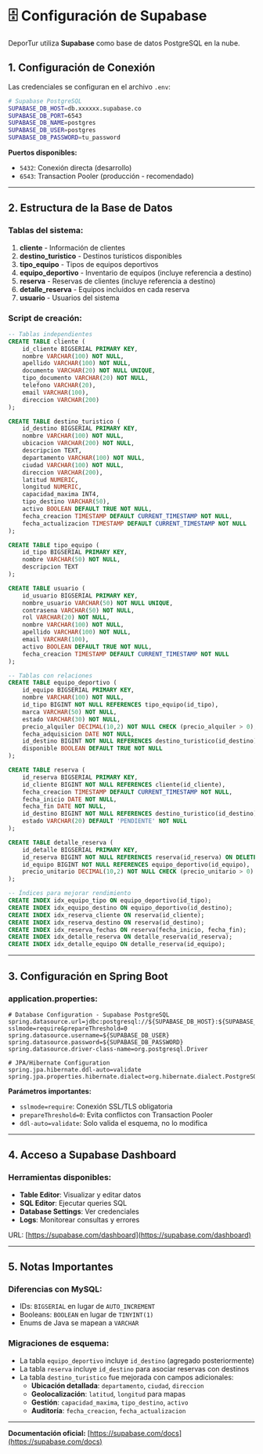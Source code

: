 # 🗄️ Configuración de Supabase

DeporTur utiliza **Supabase** como base de datos PostgreSQL en la nube.

## **1. Configuración de Conexión**

Las credenciales se configuran en el archivo `.env`:

```bash
# Supabase PostgreSQL
SUPABASE_DB_HOST=db.xxxxxx.supabase.co
SUPABASE_DB_PORT=6543
SUPABASE_DB_NAME=postgres
SUPABASE_DB_USER=postgres
SUPABASE_DB_PASSWORD=tu_password
```

**Puertos disponibles:**
- `5432`: Conexión directa (desarrollo)
- `6543`: Transaction Pooler (producción - recomendado)

---

## **2. Estructura de la Base de Datos**

### **Tablas del sistema:**

1. **cliente** - Información de clientes
2. **destino_turistico** - Destinos turísticos disponibles
3. **tipo_equipo** - Tipos de equipos deportivos
4. **equipo_deportivo** - Inventario de equipos (incluye referencia a destino)
5. **reserva** - Reservas de clientes (incluye referencia a destino)
6. **detalle_reserva** - Equipos incluidos en cada reserva
7. **usuario** - Usuarios del sistema

### **Script de creación:**

```sql
-- Tablas independientes
CREATE TABLE cliente (
    id_cliente BIGSERIAL PRIMARY KEY,
    nombre VARCHAR(100) NOT NULL,
    apellido VARCHAR(100) NOT NULL,
    documento VARCHAR(20) NOT NULL UNIQUE,
    tipo_documento VARCHAR(20) NOT NULL,
    telefono VARCHAR(20),
    email VARCHAR(100),
    direccion VARCHAR(200)
);

CREATE TABLE destino_turistico (
    id_destino BIGSERIAL PRIMARY KEY,
    nombre VARCHAR(100) NOT NULL,
    ubicacion VARCHAR(200) NOT NULL,
    descripcion TEXT,
    departamento VARCHAR(100) NOT NULL,
    ciudad VARCHAR(100) NOT NULL,
    direccion VARCHAR(200),
    latitud NUMERIC,
    longitud NUMERIC,
    capacidad_maxima INT4,
    tipo_destino VARCHAR(50),
    activo BOOLEAN DEFAULT TRUE NOT NULL,
    fecha_creacion TIMESTAMP DEFAULT CURRENT_TIMESTAMP NOT NULL,
    fecha_actualizacion TIMESTAMP DEFAULT CURRENT_TIMESTAMP NOT NULL
);

CREATE TABLE tipo_equipo (
    id_tipo BIGSERIAL PRIMARY KEY,
    nombre VARCHAR(50) NOT NULL,
    descripcion TEXT
);

CREATE TABLE usuario (
    id_usuario BIGSERIAL PRIMARY KEY,
    nombre_usuario VARCHAR(50) NOT NULL UNIQUE,
    contrasena VARCHAR(50) NOT NULL,
    rol VARCHAR(20) NOT NULL,
    nombre VARCHAR(100) NOT NULL,
    apellido VARCHAR(100) NOT NULL,
    email VARCHAR(100),
    activo BOOLEAN DEFAULT TRUE NOT NULL,
    fecha_creacion TIMESTAMP DEFAULT CURRENT_TIMESTAMP NOT NULL
);

-- Tablas con relaciones
CREATE TABLE equipo_deportivo (
    id_equipo BIGSERIAL PRIMARY KEY,
    nombre VARCHAR(100) NOT NULL,
    id_tipo BIGINT NOT NULL REFERENCES tipo_equipo(id_tipo),
    marca VARCHAR(50) NOT NULL,
    estado VARCHAR(30) NOT NULL,
    precio_alquiler DECIMAL(10,2) NOT NULL CHECK (precio_alquiler > 0),
    fecha_adquisicion DATE NOT NULL,
    id_destino BIGINT NOT NULL REFERENCES destino_turistico(id_destino),
    disponible BOOLEAN DEFAULT TRUE NOT NULL
);

CREATE TABLE reserva (
    id_reserva BIGSERIAL PRIMARY KEY,
    id_cliente BIGINT NOT NULL REFERENCES cliente(id_cliente),
    fecha_creacion TIMESTAMP DEFAULT CURRENT_TIMESTAMP NOT NULL,
    fecha_inicio DATE NOT NULL,
    fecha_fin DATE NOT NULL,
    id_destino BIGINT NOT NULL REFERENCES destino_turistico(id_destino),
    estado VARCHAR(20) DEFAULT 'PENDIENTE' NOT NULL
);

CREATE TABLE detalle_reserva (
    id_detalle BIGSERIAL PRIMARY KEY,
    id_reserva BIGINT NOT NULL REFERENCES reserva(id_reserva) ON DELETE CASCADE,
    id_equipo BIGINT NOT NULL REFERENCES equipo_deportivo(id_equipo),
    precio_unitario DECIMAL(10,2) NOT NULL CHECK (precio_unitario > 0)
);

-- Índices para mejorar rendimiento
CREATE INDEX idx_equipo_tipo ON equipo_deportivo(id_tipo);
CREATE INDEX idx_equipo_destino ON equipo_deportivo(id_destino);
CREATE INDEX idx_reserva_cliente ON reserva(id_cliente);
CREATE INDEX idx_reserva_destino ON reserva(id_destino);
CREATE INDEX idx_reserva_fechas ON reserva(fecha_inicio, fecha_fin);
CREATE INDEX idx_detalle_reserva ON detalle_reserva(id_reserva);
CREATE INDEX idx_detalle_equipo ON detalle_reserva(id_equipo);
```

---

## **3. Configuración en Spring Boot**

### **application.properties:**

```properties
# Database Configuration - Supabase PostgreSQL
spring.datasource.url=jdbc:postgresql://${SUPABASE_DB_HOST}:${SUPABASE_DB_PORT:6543}/${SUPABASE_DB_NAME}?sslmode=require&prepareThreshold=0
spring.datasource.username=${SUPABASE_DB_USER}
spring.datasource.password=${SUPABASE_DB_PASSWORD}
spring.datasource.driver-class-name=org.postgresql.Driver

# JPA/Hibernate Configuration
spring.jpa.hibernate.ddl-auto=validate
spring.jpa.properties.hibernate.dialect=org.hibernate.dialect.PostgreSQLDialect
```

**Parámetros importantes:**
- `sslmode=require`: Conexión SSL/TLS obligatoria
- `prepareThreshold=0`: Evita conflictos con Transaction Pooler
- `ddl-auto=validate`: Solo valida el esquema, no lo modifica

---

## **4. Acceso a Supabase Dashboard**

### **Herramientas disponibles:**

- **Table Editor**: Visualizar y editar datos
- **SQL Editor**: Ejecutar queries SQL
- **Database Settings**: Ver credenciales
- **Logs**: Monitorear consultas y errores

URL: [https://supabase.com/dashboard](https://supabase.com/dashboard)

---

## **5. Notas Importantes**

### **Diferencias con MySQL:**
- IDs: `BIGSERIAL` en lugar de `AUTO_INCREMENT`
- Booleans: `BOOLEAN` en lugar de `TINYINT(1)`
- Enums de Java se mapean a `VARCHAR`

### **Migraciones de esquema:**
- La tabla `equipo_deportivo` incluye `id_destino` (agregado posteriormente)
- La tabla `reserva` incluye `id_destino` para asociar reservas con destinos
- La tabla `destino_turistico` fue mejorada con campos adicionales:
  - **Ubicación detallada**: `departamento`, `ciudad`, `direccion`
  - **Geolocalización**: `latitud`, `longitud` para mapas
  - **Gestión**: `capacidad_maxima`, `tipo_destino`, `activo`
  - **Auditoría**: `fecha_creacion`, `fecha_actualizacion`

---

**Documentación oficial:** [https://supabase.com/docs](https://supabase.com/docs)
